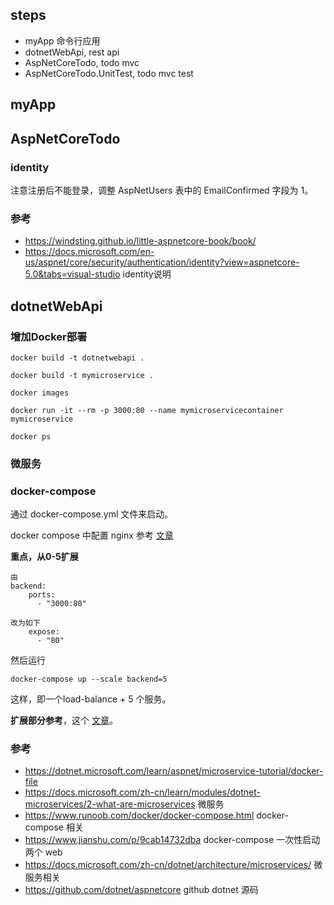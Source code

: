 ## steps

- myApp 命令行应用
- dotnetWebApi, rest api
- AspNetCoreTodo, todo mvc
- AspNetCoreTodo.UnitTest, todo mvc test

## myApp

## AspNetCoreTodo

### identity

注意注册后不能登录，调整 AspNetUsers 表中的 EmailConfirmed 字段为 1。

### 参考

- https://windsting.github.io/little-aspnetcore-book/book/
- https://docs.microsoft.com/en-us/aspnet/core/security/authentication/identity?view=aspnetcore-5.0&tabs=visual-studio identity说明

## dotnetWebApi

### 增加Docker部署

```
docker build -t dotnetwebapi .

docker build -t mymicroservice .

docker images

docker run -it --rm -p 3000:80 --name mymicroservicecontainer mymicroservice

docker ps
```

### 微服务
### docker-compose

通过 docker-compose.yml 文件来启动。

docker compose 中配置 nginx 参考 [文章](https://medium.com/@xroms123/docker-%E5%BB%BA%E7%AB%8B-nginx-%E5%9F%BA%E7%A4%8E%E5%88%86%E4%BA%AB-68c0771457fb)

**重点，从0-5扩展**
```
由
backend:
    ports:
      - "3000:80"

改为如下
    expose: 
      - "80"
```

然后运行
```
docker-compose up --scale backend=5
```
这样，即一个load-balance + 5 个服务。

**扩展部分参考**，这个 [文章](https://dotnetthoughts.net/how-to-nginx-reverse-proxy-with-docker-compose/)。

### 参考

- https://dotnet.microsoft.com/learn/aspnet/microservice-tutorial/docker-file
- https://docs.microsoft.com/zh-cn/learn/modules/dotnet-microservices/2-what-are-microservices 微服务
- https://www.runoob.com/docker/docker-compose.html docker-compose 相关
- https://www.jianshu.com/p/9cab14732dba docker-compose 一次性启动两个 web
- https://docs.microsoft.com/zh-cn/dotnet/architecture/microservices/ 微服务相关
- https://github.com/dotnet/aspnetcore github dotnet 源码

